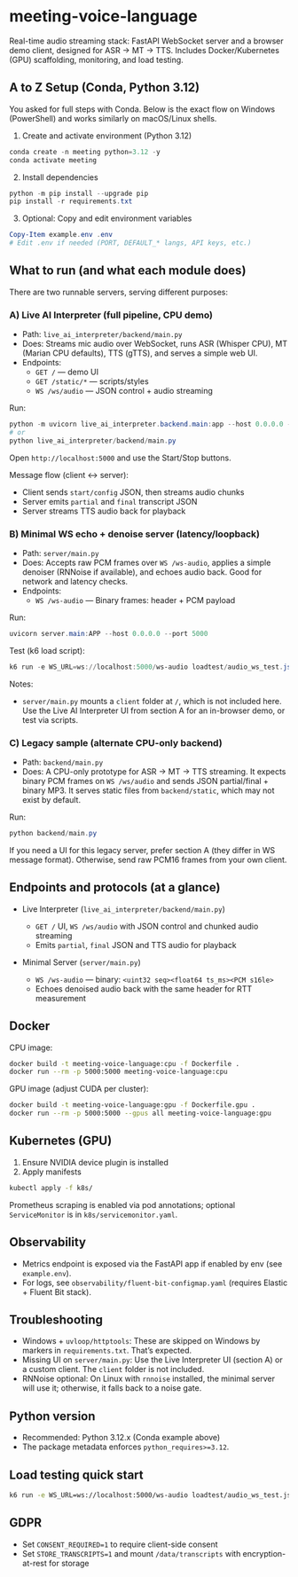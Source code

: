 # meeting-voice-language

Real-time audio streaming stack: FastAPI WebSocket server and a browser demo client, designed for ASR → MT → TTS. Includes Docker/Kubernetes (GPU) scaffolding, monitoring, and load testing.

## A to Z Setup (Conda, Python 3.12)

You asked for full steps with Conda. Below is the exact flow on Windows (PowerShell) and works similarly on macOS/Linux shells.

1) Create and activate environment (Python 3.12)

```powershell
conda create -n meeting python=3.12 -y
conda activate meeting
```

2) Install dependencies

```powershell
python -m pip install --upgrade pip
pip install -r requirements.txt
```

3) Optional: Copy and edit environment variables

```powershell
Copy-Item example.env .env
# Edit .env if needed (PORT, DEFAULT_* langs, API keys, etc.)
```

## What to run (and what each module does)

There are two runnable servers, serving different purposes:

### A) Live AI Interpreter (full pipeline, CPU demo)
- Path: `live_ai_interpreter/backend/main.py`
- Does: Streams mic audio over WebSocket, runs ASR (Whisper CPU), MT (Marian CPU defaults), TTS (gTTS), and serves a simple web UI.
- Endpoints:
  - `GET /` — demo UI
  - `GET /static/*` — scripts/styles
  - `WS /ws/audio` — JSON control + audio streaming

Run:

```powershell
python -m uvicorn live_ai_interpreter.backend.main:app --host 0.0.0.0 --port 5000
# or
python live_ai_interpreter/backend/main.py
```

Open `http://localhost:5000` and use the Start/Stop buttons.

Message flow (client ↔ server):
- Client sends `start/config` JSON, then streams audio chunks
- Server emits `partial` and `final` transcript JSON
- Server streams TTS audio back for playback

### B) Minimal WS echo + denoise server (latency/loopback)
- Path: `server/main.py`
- Does: Accepts raw PCM frames over `WS /ws-audio`, applies a simple denoiser (RNNoise if available), and echoes audio back. Good for network and latency checks.
- Endpoints:
  - `WS /ws-audio` — Binary frames: header + PCM payload

Run:

```powershell
uvicorn server.main:APP --host 0.0.0.0 --port 5000
```

Test (k6 load script):

```powershell
k6 run -e WS_URL=ws://localhost:5000/ws-audio loadtest/audio_ws_test.js
```

Notes:
- `server/main.py` mounts a `client` folder at `/`, which is not included here. Use the Live AI Interpreter UI from section A for an in-browser demo, or test via scripts.

### C) Legacy sample (alternate CPU-only backend)
- Path: `backend/main.py`
- Does: A CPU-only prototype for ASR → MT → TTS streaming. It expects binary PCM frames on `WS /ws/audio` and sends JSON partial/final + binary MP3. It serves static files from `backend/static`, which may not exist by default.

Run:

```powershell
python backend/main.py
```

If you need a UI for this legacy server, prefer section A (they differ in WS message format). Otherwise, send raw PCM16 frames from your own client.

## Endpoints and protocols (at a glance)

- Live Interpreter (`live_ai_interpreter/backend/main.py`)
  - `GET /` UI, `WS /ws/audio` with JSON control and chunked audio streaming
  - Emits `partial`, `final` JSON and TTS audio for playback

- Minimal Server (`server/main.py`)
  - `WS /ws-audio` — binary: `<uint32 seq><float64 ts_ms><PCM s16le>`
  - Echoes denoised audio back with the same header for RTT measurement

## Docker

CPU image:

```bash
docker build -t meeting-voice-language:cpu -f Dockerfile .
docker run --rm -p 5000:5000 meeting-voice-language:cpu
```

GPU image (adjust CUDA per cluster):

```bash
docker build -t meeting-voice-language:gpu -f Dockerfile.gpu .
docker run --rm -p 5000:5000 --gpus all meeting-voice-language:gpu
```

## Kubernetes (GPU)

1) Ensure NVIDIA device plugin is installed
2) Apply manifests

```bash
kubectl apply -f k8s/
```

Prometheus scraping is enabled via pod annotations; optional `ServiceMonitor` is in `k8s/servicemonitor.yaml`.

## Observability
- Metrics endpoint is exposed via the FastAPI app if enabled by env (see `example.env`).
- For logs, see `observability/fluent-bit-configmap.yaml` (requires Elastic + Fluent Bit stack).

## Troubleshooting
- Windows + `uvloop/httptools`: These are skipped on Windows by markers in `requirements.txt`. That’s expected.
- Missing UI on `server/main.py`: Use the Live Interpreter UI (section A) or a custom client. The `client` folder is not included.
- RNNoise optional: On Linux with `rnnoise` installed, the minimal server will use it; otherwise, it falls back to a noise gate.

## Python version
- Recommended: Python 3.12.x (Conda example above)
- The package metadata enforces `python_requires>=3.12`.

## Load testing quick start

```bash
k6 run -e WS_URL=ws://localhost:5000/ws-audio loadtest/audio_ws_test.js
```

## GDPR
- Set `CONSENT_REQUIRED=1` to require client-side consent
- Set `STORE_TRANSCRIPTS=1` and mount `/data/transcripts` with encryption-at-rest for storage